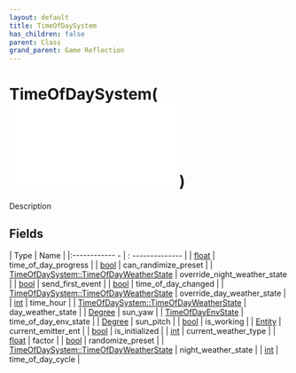 ```yaml
---
layout: default
title: TimeOfDaySystem
has_children: false
parent: Class
grand_parent: Game Reflection
---
```

# TimeOfDaySystem( ![ System ](game-reflection/classes/system.md) )
Description 

## Fields
| Type | Name |
|:------------ - | : -------------- |
| [float](game-reflection/components/float.md) | time_of_day_progress |
| [bool](game-reflection/components/bool.md) | can_randimize_preset |
| [TimeOfDaySystem::TimeOfDayWeatherState](game-reflection/classes/time_of_day_system-_time_of_day_weather_state.md) | override_night_weather_state |
| [bool](game-reflection/components/bool.md) | send_first_event |
| [bool](game-reflection/components/bool.md) | time_of_day_changed |
| [TimeOfDaySystem::TimeOfDayWeatherState](game-reflection/classes/time_of_day_system-_time_of_day_weather_state.md) | override_day_weather_state |
| [int](game-reflection/enums/int.md) | time_hour |
| [TimeOfDaySystem::TimeOfDayWeatherState](game-reflection/classes/time_of_day_system-_time_of_day_weather_state.md) | day_weather_state |
| [Degree](game-reflection/classes/degree.md) | sun_yaw |
| [TimeOfDayEnvState](game-reflection/classes/time_of_day_env_state.md) | time_of_day_env_state |
| [Degree](game-reflection/classes/degree.md) | sun_pitch |
| [bool](game-reflection/components/bool.md) | is_working |
| [Entity](game-reflection/classes/entity.md) | current_emitter_ent |
| [bool](game-reflection/components/bool.md) | is_initialized |
| [int](game-reflection/enums/int.md) | current_weather_type |
| [float](game-reflection/components/float.md) | factor |
| [bool](game-reflection/components/bool.md) | randomize_preset |
| [TimeOfDaySystem::TimeOfDayWeatherState](game-reflection/classes/time_of_day_system-_time_of_day_weather_state.md) | night_weather_state |
| [int](game-reflection/enums/int.md) | time_of_day_cycle |
